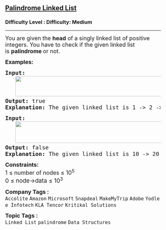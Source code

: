 <h2><a href="https://www.geeksforgeeks.org/problems/check-if-linked-list-is-pallindrome/1?page=1&category=Linked%20List&difficulty=Basic,Easy,Medium&sortBy=submissions">Palindrome Linked List</a></h2><h3>Difficulty Level : Difficulty: Medium</h3><hr><div class="problems_problem_content__Xm_eO"><p><span style="font-size: 18px;">You are given the&nbsp;<strong>head</strong>&nbsp;of a singly linked list of positive integers. You have to check if the given linked list is&nbsp;<strong>palindrome&nbsp;</strong>or not.</span></p>
<p><span style="font-size: 18px;"><strong>Examples:</strong></span></p>
<pre><span style="font-size: 18px;"><strong>Input:<br>   <img src="https://media.geeksforgeeks.org/img-practice/prod/addEditProblem/908257/Web/Other/blobid0_1756126969.webp" width="545" height="66"></strong>
<strong>Output: </strong>true<strong>
Explanation: </strong>The given linked list is 1 -&gt; 2 -&gt; 1 -&gt; 1 -&gt; 2 -&gt; 1, which is a palindrome.</span>
</pre>
<pre><span style="font-size: 18px;"><strong>Input:<br>   <img src="https://media.geeksforgeeks.org/img-practice/prod/addEditProblem/908257/Web/Other/blobid1_1756127013.webp" width="510" height="70"></strong>
<strong>Output: </strong>false<strong>
Explanation: </strong>The given linked list is 10 -&gt; 20 -&gt; 30 -&gt; 40 -&gt; 50, which is not a palindrome.<br></span></pre>
<p><span style="font-size: 18px;"><strong>Constraints:</strong><br>1 ≤ number of nodes ≤ 10<sup>5<br></sup><span style="font-size: 18.6667px;">0 ≤ node-&gt;data ≤ 10</span><sup>3</sup></span></p></div><p><span style=font-size:18px><strong>Company Tags : </strong><br><code>Accolite</code>&nbsp;<code>Amazon</code>&nbsp;<code>Microsoft</code>&nbsp;<code>Snapdeal</code>&nbsp;<code>MakeMyTrip</code>&nbsp;<code>Adobe</code>&nbsp;<code>Yodlee Infotech</code>&nbsp;<code>KLA Tencor</code>&nbsp;<code>Kritikal Solutions</code>&nbsp;<br><p><span style=font-size:18px><strong>Topic Tags : </strong><br><code>Linked List</code>&nbsp;<code>palindrome</code>&nbsp;<code>Data Structures</code>&nbsp;
